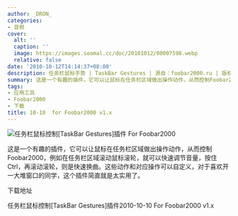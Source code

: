 ```yaml
---
author: _DRON_
categories:
- 音频
cover:
  alt: ''
  caption: ''
  image: https://images.soomal.cc/doc/20101012/00007598.webp
  relative: false
date: '2010-10-12T14:14:37+08:00'
description: 任务栏鼠标手势 | TaskBar Gestures | 源自：foobar2000.ru | 版权：转载 |  平均/总评分：10.00/10
summary: 这是一个有趣的插件，它可以让鼠标在任务栏区域做出操作动作，从而控制Foobar2000，例如在任务栏区域滚动鼠标滚轮，就可以快速调节音量，按住Ctrl，再滚动滚轮，则是快速换曲。这些动作和对应操作可以自定义，对于喜欢开一大堆窗口的同学，这个插件简直就是太实用了。
tags:
- 应用工具
- Foobar2000
- 下载
title: 10-10  for Foobar2000 v1.x
---
```


![任务栏鼠标控制[TaskBar Gestures]插件 For Foobar2000](https://images.soomal.cc/doc/20101012/00007598.webp)



这是一个有趣的插件，它可以让鼠标在任务栏区域做出操作动作，从而控制Foobar2000，例如在任务栏区域滚动鼠标滚轮，就可以快速调节音量，按住Ctrl，再滚动滚轮，则是快速换曲。这些动作和对应操作可以自定义，对于喜欢开一大堆窗口的同学，这个插件简直就是太实用了。



下载地址



任务栏鼠标控制[TaskBar Gestures]插件2010-10-10 
For Foobar2000 v1.x
